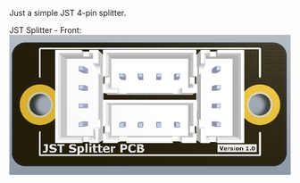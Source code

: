 Just a simple JST 4-pin splitter.

JST Splitter - Front:<br>
![](https://github.com/S95Sedan/Voron-Stuff/blob/main/Electronics/PCB's/JST%20Splitter/images/JST_Splitter_01.jpg)
